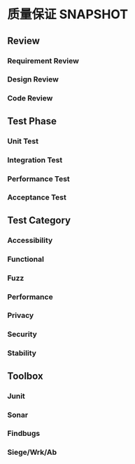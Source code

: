 # 质量保证 SNAPSHOT
## Review
### Requirement Review
### Design Review
### Code Review
## Test Phase
### Unit Test
### Integration Test
### Performance Test
### Acceptance Test
## Test Category
### Accessibility
### Functional
### Fuzz
### Performance
### Privacy
### Security
### Stability
## Toolbox
### Junit
### Sonar
### Findbugs
### Siege/Wrk/Ab
